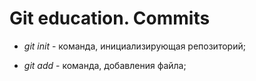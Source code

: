 # Git education. Commits

* *git init* - команда, инициализирующая репозиторий;

* *git add* - команда, добавления файла;

